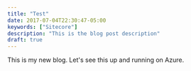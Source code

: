 ```yaml
---
title: "Test"
date: 2017-07-04T22:30:47-05:00
keywords: ["Sitecore"]
description: "This is the blog post description"
draft: true
---
```


This is my new blog. Let's see this up and running on Azure.
